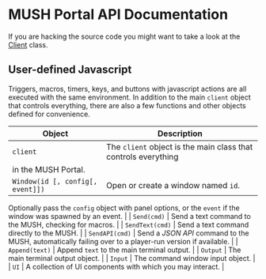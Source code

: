 
# MUSH Portal API Documentation

If you are hacking the source code you might want to take a look at the
[Client](https://github.com/grapenut/mush-portal/tree/master/docs/CLIENT.md)
class.

## <a name="userscripts">User-defined Javascript</a>

Triggers, macros, timers, keys, and buttons with javascript actions are all
executed with the same environment. In addition to the main `client` object
that controls everything, there are also a few functions and other objects
defined for convenience.

| Object | Description |
|--------|-------------|
| `client` | The `client` object is the main class that controls everything
in the MUSH Portal. |
| `Window(id [, config[, event]])` | Open or create a window named `id`.
Optionally pass the `config` object with panel options, or the `event` if
the window was spawned by an event. |
| `Send(cmd)` | Send a text command to the MUSH, checking for macros. |
| `SendText(cmd)` | Send a text command directly to the MUSH. |
| `SendAPI(cmd)` | Send a _JSON API_ command to the MUSH, automatically
failing over to a player-run version if available. |
| `Append(text)` | Append `text` to the main terminal output. |
| `Output` | The main terminal output object. |
| `Input` | The command window input object. |
| `UI` | A collection of UI components with which you may interact. |









